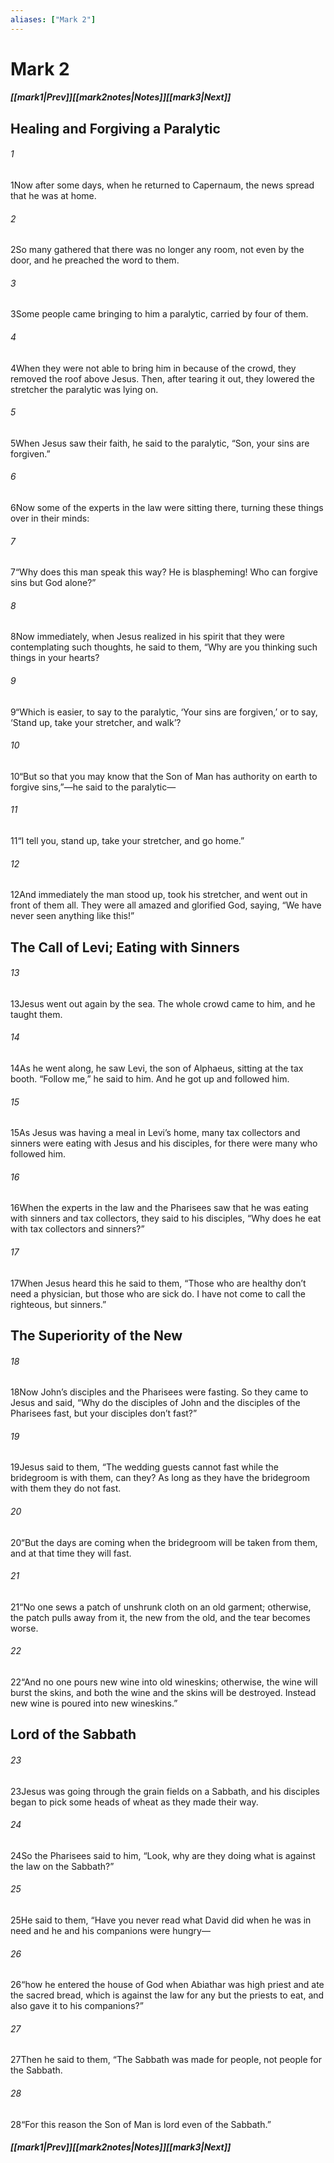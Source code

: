 ```yaml
---
aliases: ["Mark 2"]
---
```

# Mark 2
##### <span class=arrow-left></span>[[mark1|Prev]]<span class=navigation-separator></span>[[mark2notes|Notes]]<span class=navigation-separator></span>[[mark3|Next]]<span class=arrow-right></span>
## Healing and Forgiving a Paralytic
###### 1
<span class=verse-first>1</span>Now after some days, when he returned to Capernaum, the news spread that he was at home.
###### 2
<span class=verse-body>2</span>So many gathered that there was no longer any room, not even by the door, and he preached the word to them.
###### 3
<span class=verse-body>3</span>Some people came bringing to him a paralytic, carried by four of them.
###### 4
<span class=verse-body>4</span>When they were not able to bring him in because of the crowd, they removed the roof above Jesus. Then, after tearing it out, they lowered the stretcher the paralytic was lying on.
###### 5
<span class=verse-body>5</span>When Jesus saw their faith, he said to the paralytic, “Son, your sins are forgiven.”
###### 6
<span class=verse-body>6</span>Now some of the experts in the law were sitting there, turning these things over in their minds:
###### 7
<span class=verse-body>7</span>“Why does this man speak this way? He is blaspheming! Who can forgive sins but God alone?”
###### 8
<span class=verse-body>8</span>Now immediately, when Jesus realized in his spirit that they were contemplating such thoughts, he said to them, “Why are you thinking such things in your hearts?
###### 9
<span class=verse-body>9</span>“Which is easier, to say to the paralytic, ‘Your sins are forgiven,’ or to say, ‘Stand up, take your stretcher, and walk’?
###### 10
<span class=verse-body>10</span>“But so that you may know that the Son of Man has authority on earth to forgive sins,”—he said to the paralytic—
###### 11
<span class=verse-body>11</span>“I tell you, stand up, take your stretcher, and go home.”
###### 12
<span class=verse-body>12</span>And immediately the man stood up, took his stretcher, and went out in front of them all. They were all amazed and glorified God, saying, “We have never seen anything like this!”
## The Call of Levi; Eating with Sinners
###### 13
<span class=verse-first>13</span>Jesus went out again by the sea. The whole crowd came to him, and he taught them.
###### 14
<span class=verse-body>14</span>As he went along, he saw Levi, the son of Alphaeus, sitting at the tax booth. “Follow me,” he said to him. And he got up and followed him.
<div class=paragraph-break></div>

###### 15
<span class=verse-first>15</span>As Jesus was having a meal in Levi’s home, many tax collectors and sinners were eating with Jesus and his disciples, for there were many who followed him.
###### 16
<span class=verse-body>16</span>When the experts in the law and the Pharisees saw that he was eating with sinners and tax collectors, they said to his disciples, “Why does he eat with tax collectors and sinners?”
###### 17
<span class=verse-body>17</span>When Jesus heard this he said to them, “Those who are healthy don’t need a physician, but those who are sick do. I have not come to call the righteous, but sinners.”
## The Superiority of the New
###### 18
<span class=verse-first>18</span>Now John’s disciples and the Pharisees were fasting. So they came to Jesus and said, “Why do the disciples of John and the disciples of the Pharisees fast, but your disciples don’t fast?”
###### 19
<span class=verse-body>19</span>Jesus said to them, “The wedding guests cannot fast while the bridegroom is with them, can they? As long as they have the bridegroom with them they do not fast.
###### 20
<span class=verse-body>20</span>“But the days are coming when the bridegroom will be taken from them, and at that time they will fast.
<div class=paragraph-break></div>

###### 21
<span class=verse-first>21</span>“No one sews a patch of unshrunk cloth on an old garment; otherwise, the patch pulls away from it, the new from the old, and the tear becomes worse.
###### 22
<span class=verse-body>22</span>“And no one pours new wine into old wineskins; otherwise, the wine will burst the skins, and both the wine and the skins will be destroyed. Instead new wine is poured into new wineskins.”
## Lord of the Sabbath
###### 23
<span class=verse-first>23</span>Jesus was going through the grain fields on a Sabbath, and his disciples began to pick some heads of wheat as they made their way.
###### 24
<span class=verse-body>24</span>So the Pharisees said to him, “Look, why are they doing what is against the law on the Sabbath?”
###### 25
<span class=verse-body>25</span>He said to them, “Have you never read what David did when he was in need and he and his companions were hungry—
###### 26
<span class=verse-body>26</span>“how he entered the house of God when Abiathar was high priest and ate the sacred bread, which is against the law for any but the priests to eat, and also gave it to his companions?”
###### 27
<span class=verse-body>27</span>Then he said to them, “The Sabbath was made for people, not people for the Sabbath.
###### 28
<span class=verse-body>28</span>“For this reason the Son of Man is lord even of the Sabbath.”
##### <span class=arrow-left></span>[[mark1|Prev]]<span class=navigation-separator></span>[[mark2notes|Notes]]<span class=navigation-separator></span>[[mark3|Next]]<span class=arrow-right></span>